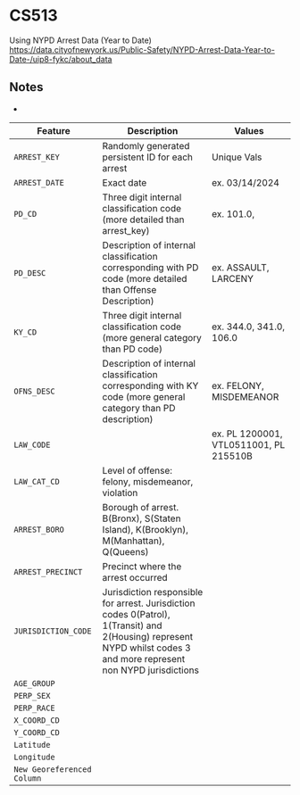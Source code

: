 # CS513
Using NYPD Arrest Data (Year to Date)
https://data.cityofnewyork.us/Public-Safety/NYPD-Arrest-Data-Year-to-Date-/uip8-fykc/about_data

## Notes
- 

| Feature | Description | Values |
| --- | --- | --- |
| `ARREST_KEY` | Randomly generated persistent ID for each arrest | Unique Vals |
| `ARREST_DATE` | Exact date | ex. 03/14/2024 | 
| `PD_CD` | Three digit internal classification code (more detailed than arrest_key) | ex. 101.0, 
| `PD_DESC` | Description of internal classification corresponding with PD code (more detailed than Offense Description) | ex. ASSAULT, LARCENY |
| `KY_CD` | Three digit internal classification code (more general category than PD code) | ex. 344.0, 341.0, 106.0|
| `OFNS_DESC` | Description of internal classification corresponding with KY code (more general category than PD description) | ex. FELONY, MISDEMEANOR |
| `LAW_CODE` | | ex. PL 1200001, VTL0511001, PL 215510B|
| `LAW_CAT_CD` | Level of offense: felony, misdemeanor, violation |
| `ARREST_BORO` | Borough of arrest. B(Bronx), S(Staten Island), K(Brooklyn), M(Manhattan), Q(Queens) |
| `ARREST_PRECINCT` | Precinct where the arrest occurred |
| `JURISDICTION_CODE` | Jurisdiction responsible for arrest. Jurisdiction codes 0(Patrol), 1(Transit) and 2(Housing) represent NYPD whilst codes 3 and more represent non NYPD jurisdictions |
| `AGE_GROUP` | |
| `PERP_SEX` | |
| `PERP_RACE` | |
| `X_COORD_CD` | |
| `Y_COORD_CD` | |
| `Latitude` |  |
| `Longitude` |  |
| `New Georeferenced Column` |  |


